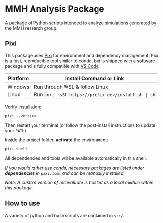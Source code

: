 # MMH Analysis Package
A package of Python scripts intended to analyze simulations generated by the MMH research group.

## Pixi
This package uses [Pixi](https://pixi.sh/latest/) for environment and dependency management. Pixi is a fast, reproducible tool similar to conda, but is shipped with a software package and is fully compatible with [VS Code](https://code.visualstudio.com/). 

| Platform | Install Command or Link                                 |
| -------- | ------------------------------------------------------- |
| Windows  | Run through [WSL](https://learn.microsoft.com/en-us/windows/wsl/install) & follow Linux |
| Linux    | Run `curl -sSf https://prefix.dev/install.sh \| sh`           |

Verify installation:
```
pixi --version
```

Then restart your terminal (or follow the post-install instructions to update your `PATH`).

Inside the project folder, **activate** the environment:
```
pixi shell
```
All dependencies and tools will be available automatically in this shell.

*If you would rather use conda, necessary packages are listed under **dependencies** in `pixi.toml` and can be manually installed.*

*Note: A custom version of mdevaluate is hosted as a local module within this package.*

## How to use
A variety of python and bash scripts are contained in `src/`.